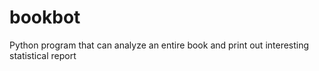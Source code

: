 # bookbot
Python program that can analyze an entire book and print out interesting statistical report
